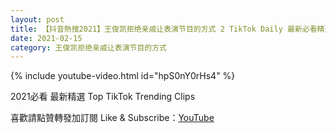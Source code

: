 ```yaml
---
layout: post
title: 【抖音熱搜2021】王俊凯拒绝亲戚让表演节目的方式 2 TikTok Daily 最新必看精選合集2021 02 15
date: 2021-02-15
category: 王俊凯拒绝亲戚让表演节目的方式
---
```


{% include youtube-video.html id="hpS0nY0rHs4" %}

2021必看 最新精選 Top TikTok Trending Clips

喜歡請點贊轉發加訂閱 Like & Subscribe：[YouTube](https://www.youtube.com/channel/UCAoR7VcanIPd04uEq_GIylA/videos)

